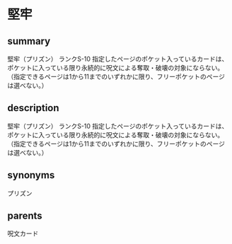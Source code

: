 # 堅牢

## summary
堅牢（プリズン）
ランクS-10
指定したページのポケット入っているカードは、ポケットに入っている限り永続的に呪文による奪取・破壊の対象にならない。（指定できるページは1から11までのいずれかに限り、フリーポケットのページは選べない。）
## description
堅牢（プリズン）
ランクS-10
指定したページのポケット入っているカードは、ポケットに入っている限り永続的に呪文による奪取・破壊の対象にならない。（指定できるページは1から11までのいずれかに限り、フリーポケットのページは選べない。）
## synonyms
プリズン
## parents
呪文カード
